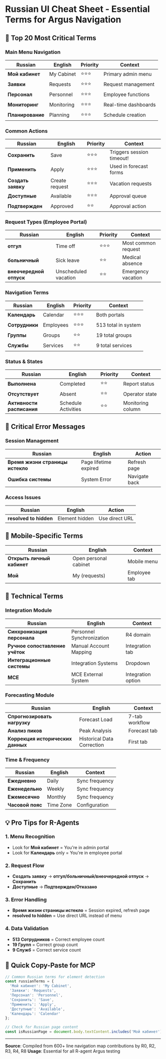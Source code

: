 # Russian UI Cheat Sheet - Essential Terms for Argus Navigation

## 🎯 Top 20 Most Critical Terms

### Main Menu Navigation
| Russian | English | Priority | Context |
|---------|---------|----------|---------|
| **Мой кабинет** | My Cabinet | ⭐⭐⭐ | Primary admin menu |
| **Заявки** | Requests | ⭐⭐⭐ | Request management |
| **Персонал** | Personnel | ⭐⭐⭐ | Employee functions |
| **Мониторинг** | Monitoring | ⭐⭐⭐ | Real-time dashboards |
| **Планирование** | Planning | ⭐⭐⭐ | Schedule creation |

### Common Actions  
| Russian | English | Priority | Context |
|---------|---------|----------|---------|
| **Сохранить** | Save | ⭐⭐⭐ | Triggers session timeout! |
| **Применить** | Apply | ⭐⭐⭐ | Used in forecast forms |
| **Создать заявку** | Create request | ⭐⭐⭐ | Vacation requests |
| **Доступные** | Available | ⭐⭐⭐ | Approval queue |
| **Подтвержден** | Approved | ⭐⭐ | Approval action |

### Request Types (Employee Portal)
| Russian | English | Priority | Context |
|---------|---------|----------|---------|
| **отгул** | Time off | ⭐⭐⭐ | Most common request |
| **больничный** | Sick leave | ⭐⭐ | Medical absence |
| **внеочередной отпуск** | Unscheduled vacation | ⭐⭐ | Emergency vacation |

### Navigation Terms
| Russian | English | Priority | Context |
|---------|---------|----------|---------|
| **Календарь** | Calendar | ⭐⭐⭐ | Both portals |
| **Сотрудники** | Employees | ⭐⭐⭐ | 513 total in system |
| **Группы** | Groups | ⭐⭐ | 19 total groups |
| **Службы** | Services | ⭐⭐ | 9 total services |

### Status & States
| Russian | English | Priority | Context |
|---------|---------|----------|---------|
| **Выполнена** | Completed | ⭐⭐ | Report status |
| **Отсутствует** | Absent | ⭐⭐ | Operator state |
| **Активности расписания** | Schedule Activities | ⭐⭐ | Monitoring column |

## 🚨 Critical Error Messages

### Session Management
| Russian | English | Action |
|---------|---------|--------|
| **Время жизни страницы истекло** | Page lifetime expired | Refresh page |
| **Ошибка системы** | System Error | Navigate back |

### Access Issues  
| Russian | English | Action |
|---------|---------|--------|
| **resolved to hidden** | Element hidden | Use direct URL |

## 📱 Mobile-Specific Terms
| Russian | English | Context |
|---------|---------|---------|
| **Открыть личный кабинет** | Open personal cabinet | Mobile menu |
| **Мой** | My (requests) | Employee tab |

## 🔧 Technical Terms

### Integration Module
| Russian | English | Context |
|---------|---------|---------|
| **Синхронизация персонала** | Personnel Synchronization | R4 domain |
| **Ручное сопоставление учёток** | Manual Account Mapping | Integration tab |
| **Интеграционные системы** | Integration Systems | Dropdown |
| **MCE** | MCE External System | Integration option |

### Forecasting Module  
| Russian | English | Context |
|---------|---------|---------|
| **Спрогнозировать нагрузку** | Forecast Load | 7-tab workflow |
| **Анализ пиков** | Peak Analysis | Forecast tab |
| **Коррекция исторических данных** | Historical Data Correction | First tab |

### Time & Frequency
| Russian | English | Context |
|---------|---------|---------|
| **Ежедневно** | Daily | Sync frequency |
| **Еженедельно** | Weekly | Sync frequency |
| **Ежемесячно** | Monthly | Sync frequency |
| **Часовой пояс** | Time Zone | Configuration |

## 💡 Pro Tips for R-Agents

### 1. **Menu Recognition**
- Look for **Мой кабинет** = You're in admin portal
- Look for **Календарь** only = You're in employee portal

### 2. **Request Flow**
- **Создать заявку** → **отгул/больничный/внеочередной отпуск** → **Сохранить**
- **Доступные** → **Подтвержден/Отказано**

### 3. **Error Handling**
- **Время жизни страницы истекло** = Session expired, refresh page
- **resolved to hidden** = Use direct URL instead of menu

### 4. **Data Validation**
- **513 Сотрудников** = Correct employee count
- **19 Групп** = Correct group count  
- **9 Служб** = Correct service count

## 🎯 Quick Copy-Paste for MCP

```javascript
// Common Russian terms for element detection
const russianTerms = {
  'Мой кабинет': 'My Cabinet',
  'Заявки': 'Requests', 
  'Персонал': 'Personnel',
  'Сохранить': 'Save',
  'Применить': 'Apply',
  'Доступные': 'Available',
  'Календарь': 'Calendar'
};

// Check for Russian page content
const isRussianPage = document.body.textContent.includes('Мой кабинет');
```

---
**Source**: Compiled from 600+ line navigation map contributions by R0, R2, R3, R4, R8
**Usage**: Essential for all R-agent Argus testing